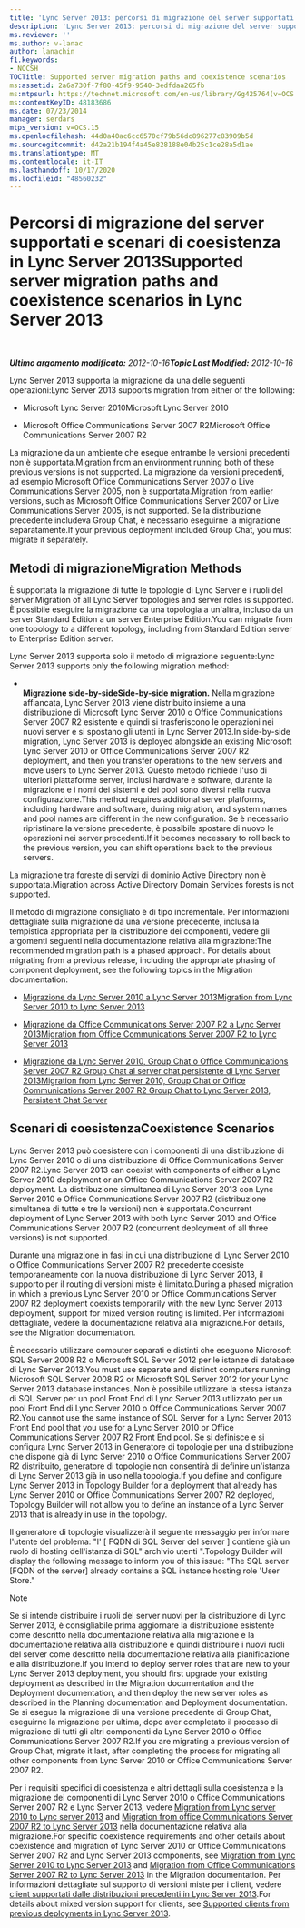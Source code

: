 ```yaml
---
title: 'Lync Server 2013: percorsi di migrazione del server supportati e scenari di coesistenza'
description: 'Lync Server 2013: percorsi di migrazione del server supportati e scenari di coesistenza.'
ms.reviewer: ''
ms.author: v-lanac
author: lanachin
f1.keywords:
- NOCSH
TOCTitle: Supported server migration paths and coexistence scenarios
ms:assetid: 2a6a730f-7f80-45f9-9540-3edfdaa265fb
ms:mtpsurl: https://technet.microsoft.com/en-us/library/Gg425764(v=OCS.15)
ms:contentKeyID: 48183686
ms.date: 07/23/2014
manager: serdars
mtps_version: v=OCS.15
ms.openlocfilehash: 44d0a40ac6cc6570cf79b56dc896277c83909b5d
ms.sourcegitcommit: d42a21b194f4a45e828188e04b25c1ce28a5d1ae
ms.translationtype: MT
ms.contentlocale: it-IT
ms.lasthandoff: 10/17/2020
ms.locfileid: "48560232"
---
```

# <a name="supported-server-migration-paths-and-coexistence-scenarios-in-lync-server-2013"></a><span data-ttu-id="810b0-103">Percorsi di migrazione del server supportati e scenari di coesistenza in Lync Server 2013</span><span class="sxs-lookup"><span data-stu-id="810b0-103">Supported server migration paths and coexistence scenarios in Lync Server 2013</span></span>

<div data-xmlns="http://www.w3.org/1999/xhtml">

<div class="topic" data-xmlns="http://www.w3.org/1999/xhtml" data-msxsl="urn:schemas-microsoft-com:xslt" data-cs="https://msdn.microsoft.com/">

<div data-asp="https://msdn2.microsoft.com/asp">



</div>

<div id="mainSection">

<div id="mainBody">

<span> </span>

<span data-ttu-id="810b0-104">_**Ultimo argomento modificato:** 2012-10-16_</span><span class="sxs-lookup"><span data-stu-id="810b0-104">_**Topic Last Modified:** 2012-10-16_</span></span>

<span data-ttu-id="810b0-105">Lync Server 2013 supporta la migrazione da una delle seguenti operazioni:</span><span class="sxs-lookup"><span data-stu-id="810b0-105">Lync Server 2013 supports migration from either of the following:</span></span>

  - <span data-ttu-id="810b0-106">Microsoft Lync Server 2010</span><span class="sxs-lookup"><span data-stu-id="810b0-106">Microsoft Lync Server 2010</span></span>

  - <span data-ttu-id="810b0-107">Microsoft Office Communications Server 2007 R2</span><span class="sxs-lookup"><span data-stu-id="810b0-107">Microsoft Office Communications Server 2007 R2</span></span>

<span data-ttu-id="810b0-108">La migrazione da un ambiente che esegue entrambe le versioni precedenti non è supportata.</span><span class="sxs-lookup"><span data-stu-id="810b0-108">Migration from an environment running both of these previous versions is not supported.</span></span> <span data-ttu-id="810b0-109">La migrazione da versioni precedenti, ad esempio Microsoft Office Communications Server 2007 o Live Communications Server 2005, non è supportata.</span><span class="sxs-lookup"><span data-stu-id="810b0-109">Migration from earlier versions, such as Microsoft Office Communications Server 2007 or Live Communications Server 2005, is not supported.</span></span> <span data-ttu-id="810b0-110">Se la distribuzione precedente includeva Group Chat, è necessario eseguirne la migrazione separatamente.</span><span class="sxs-lookup"><span data-stu-id="810b0-110">If your previous deployment included Group Chat, you must migrate it separately.</span></span>

<div>

## <a name="migration-methods"></a><span data-ttu-id="810b0-111">Metodi di migrazione</span><span class="sxs-lookup"><span data-stu-id="810b0-111">Migration Methods</span></span>

<span data-ttu-id="810b0-112">È supportata la migrazione di tutte le topologie di Lync Server e i ruoli del server.</span><span class="sxs-lookup"><span data-stu-id="810b0-112">Migration of all Lync Server topologies and server roles is supported.</span></span> <span data-ttu-id="810b0-113">È possibile eseguire la migrazione da una topologia a un'altra, incluso da un server Standard Edition a un server Enterprise Edition.</span><span class="sxs-lookup"><span data-stu-id="810b0-113">You can migrate from one topology to a different topology, including from Standard Edition server to Enterprise Edition server.</span></span>

<span data-ttu-id="810b0-114">Lync Server 2013 supporta solo il metodo di migrazione seguente:</span><span class="sxs-lookup"><span data-stu-id="810b0-114">Lync Server 2013 supports only the following migration method:</span></span>

  - <span></span>  
    <span data-ttu-id="810b0-115">**Migrazione side-by-side**</span><span class="sxs-lookup"><span data-stu-id="810b0-115">**Side-by-side migration.**</span></span> <span data-ttu-id="810b0-116">Nella migrazione affiancata, Lync Server 2013 viene distribuito insieme a una distribuzione di Microsoft Lync Server 2010 o Office Communications Server 2007 R2 esistente e quindi si trasferiscono le operazioni nei nuovi server e si spostano gli utenti in Lync Server 2013.</span><span class="sxs-lookup"><span data-stu-id="810b0-116">In side-by-side migration, Lync Server 2013 is deployed alongside an existing Microsoft Lync Server 2010 or Office Communications Server 2007 R2 deployment, and then you transfer operations to the new servers and move users to Lync Server 2013.</span></span> <span data-ttu-id="810b0-117">Questo metodo richiede l'uso di ulteriori piattaforme server, inclusi hardware e software, durante la migrazione e i nomi dei sistemi e dei pool sono diversi nella nuova configurazione.</span><span class="sxs-lookup"><span data-stu-id="810b0-117">This method requires additional server platforms, including hardware and software, during migration, and system names and pool names are different in the new configuration.</span></span> <span data-ttu-id="810b0-118">Se è necessario ripristinare la versione precedente, è possibile spostare di nuovo le operazioni nei server precedenti.</span><span class="sxs-lookup"><span data-stu-id="810b0-118">If it becomes necessary to roll back to the previous version, you can shift operations back to the previous servers.</span></span>

<span data-ttu-id="810b0-119">La migrazione tra foreste di servizi di dominio Active Directory non è supportata.</span><span class="sxs-lookup"><span data-stu-id="810b0-119">Migration across Active Directory Domain Services forests is not supported.</span></span>

<span data-ttu-id="810b0-p104">Il metodo di migrazione consigliato è di tipo incrementale. Per informazioni dettagliate sulla migrazione da una versione precedente, inclusa la tempistica appropriata per la distribuzione dei componenti, vedere gli argomenti seguenti nella documentazione relativa alla migrazione:</span><span class="sxs-lookup"><span data-stu-id="810b0-p104">The recommended migration path is a phased approach. For details about migrating from a previous release, including the appropriate phasing of component deployment, see the following topics in the Migration documentation:</span></span>

  - [<span data-ttu-id="810b0-122">Migrazione da Lync Server 2010 a Lync Server 2013</span><span class="sxs-lookup"><span data-stu-id="810b0-122">Migration from Lync Server 2010 to Lync Server 2013</span></span>](migration-from-lync-server-2010-to-lync-server-2013.md)

  - [<span data-ttu-id="810b0-123">Migrazione da Office Communications Server 2007 R2 a Lync Server 2013</span><span class="sxs-lookup"><span data-stu-id="810b0-123">Migration from Office Communications Server 2007 R2 to Lync Server 2013</span></span>](migration-from-office-communications-server-2007-r2-to-lync-server-2013.md)

  - [<span data-ttu-id="810b0-124">Migrazione da Lync Server 2010, Group Chat o Office Communications Server 2007 R2 Group Chat al server chat persistente di Lync Server 2013</span><span class="sxs-lookup"><span data-stu-id="810b0-124">Migration from Lync Server 2010, Group Chat or Office Communications Server 2007 R2 Group Chat to Lync Server 2013, Persistent Chat Server</span></span>](migration-from-lync-server-2010-group-chat-or-office-communications-server-2007-r2-group-chat-to-lync-server-2013-persistent-chat-server.md)

</div>

<span id="BKMK_PhasedMigration"></span>

<div>

## <a name="coexistence-scenarios"></a><span data-ttu-id="810b0-125">Scenari di coesistenza</span><span class="sxs-lookup"><span data-stu-id="810b0-125">Coexistence Scenarios</span></span>

<span data-ttu-id="810b0-126">Lync Server 2013 può coesistere con i componenti di una distribuzione di Lync Server 2010 o di una distribuzione di Office Communications Server 2007 R2.</span><span class="sxs-lookup"><span data-stu-id="810b0-126">Lync Server 2013 can coexist with components of either a Lync Server 2010 deployment or an Office Communications Server 2007 R2 deployment.</span></span> <span data-ttu-id="810b0-127">La distribuzione simultanea di Lync Server 2013 con Lync Server 2010 e Office Communications Server 2007 R2 (distribuzione simultanea di tutte e tre le versioni) non è supportata.</span><span class="sxs-lookup"><span data-stu-id="810b0-127">Concurrent deployment of Lync Server 2013 with both Lync Server 2010 and Office Communications Server 2007 R2 (concurrent deployment of all three versions) is not supported.</span></span>

<span data-ttu-id="810b0-128">Durante una migrazione in fasi in cui una distribuzione di Lync Server 2010 o Office Communications Server 2007 R2 precedente coesiste temporaneamente con la nuova distribuzione di Lync Server 2013, il supporto per il routing di versioni miste è limitato.</span><span class="sxs-lookup"><span data-stu-id="810b0-128">During a phased migration in which a previous Lync Server 2010 or Office Communications Server 2007 R2 deployment coexists temporarily with the new Lync Server 2013 deployment, support for mixed version routing is limited.</span></span> <span data-ttu-id="810b0-129">Per informazioni dettagliate, vedere la documentazione relativa alla migrazione.</span><span class="sxs-lookup"><span data-stu-id="810b0-129">For details, see the Migration documentation.</span></span>

<span data-ttu-id="810b0-130">È necessario utilizzare computer separati e distinti che eseguono Microsoft SQL Server 2008 R2 o Microsoft SQL Server 2012 per le istanze di database di Lync Server 2013.</span><span class="sxs-lookup"><span data-stu-id="810b0-130">You must use separate and distinct computers running Microsoft SQL Server 2008 R2 or Microsoft SQL Server 2012 for your Lync Server 2013 database instances.</span></span> <span data-ttu-id="810b0-131">Non è possibile utilizzare la stessa istanza di SQL Server per un pool Front End di Lync Server 2013 utilizzato per un pool Front End di Lync Server 2010 o Office Communications Server 2007 R2.</span><span class="sxs-lookup"><span data-stu-id="810b0-131">You cannot use the same instance of SQL Server for a Lync Server 2013 Front End pool that you use for a Lync Server 2010 or Office Communications Server 2007 R2 Front End pool.</span></span> <span data-ttu-id="810b0-132">Se si definisce e si configura Lync Server 2013 in Generatore di topologie per una distribuzione che dispone già di Lync Server 2010 o Office Communications Server 2007 R2 distribuito, generatore di topologie non consentirà di definire un'istanza di Lync Server 2013 già in uso nella topologia.</span><span class="sxs-lookup"><span data-stu-id="810b0-132">If you define and configure Lync Server 2013 in Topology Builder for a deployment that already has Lync Server 2010 or Office Communications Server 2007 R2 deployed, Topology Builder will not allow you to define an instance of a Lync Server 2013 that is already in use in the topology.</span></span>

<span data-ttu-id="810b0-133">Il generatore di topologie visualizzerà il seguente messaggio per informare l'utente del problema: "l' \[ FQDN di SQL Server del server \] contiene già un ruolo di hosting dell'istanza di SQL" archivio utenti ".</span><span class="sxs-lookup"><span data-stu-id="810b0-133">Topology Builder will display the following message to inform you of this issue: "The SQL server \[FQDN of the server\] already contains a SQL instance hosting role 'User Store."</span></span>

<div>


> [!NOTE]  
> <span data-ttu-id="810b0-134">Se si intende distribuire i ruoli del server nuovi per la distribuzione di Lync Server 2013, è consigliabile prima aggiornare la distribuzione esistente come descritto nella documentazione relativa alla migrazione e la documentazione relativa alla distribuzione e quindi distribuire i nuovi ruoli del server come descritto nella documentazione relativa alla pianificazione e alla distribuzione.</span><span class="sxs-lookup"><span data-stu-id="810b0-134">If you intend to deploy server roles that are new to your Lync Server 2013 deployment, you should first upgrade your existing deployment as described in the Migration documentation and the Deployment documentation, and then deploy the new server roles as described in the Planning documentation and Deployment documentation.</span></span> <span data-ttu-id="810b0-135">Se si esegue la migrazione di una versione precedente di Group Chat, eseguirne la migrazione per ultima, dopo aver completato il processo di migrazione di tutti gli altri componenti da Lync Server 2010 o Office Communications Server 2007 R2.</span><span class="sxs-lookup"><span data-stu-id="810b0-135">If you are migrating a previous version of Group Chat, migrate it last, after completing the process for migrating all other components from Lync Server 2010 or Office Communications Server 2007 R2.</span></span>



</div>

<span data-ttu-id="810b0-136">Per i requisiti specifici di coesistenza e altri dettagli sulla coesistenza e la migrazione dei componenti di Lync Server 2010 o Office Communications Server 2007 R2 e Lync Server 2013, vedere [Migration from Lync server 2010 to Lync server 2013](migration-from-lync-server-2010-to-lync-server-2013.md) and [Migration from office Communications Server 2007 R2 to Lync Server 2013](migration-from-office-communications-server-2007-r2-to-lync-server-2013.md) nella documentazione relativa alla migrazione.</span><span class="sxs-lookup"><span data-stu-id="810b0-136">For specific coexistence requirements and other details about coexistence and migration of Lync Server 2010 or Office Communications Server 2007 R2 and Lync Server 2013 components, see [Migration from Lync Server 2010 to Lync Server 2013](migration-from-lync-server-2010-to-lync-server-2013.md) and [Migration from Office Communications Server 2007 R2 to Lync Server 2013](migration-from-office-communications-server-2007-r2-to-lync-server-2013.md) in the Migration documentation.</span></span> <span data-ttu-id="810b0-137">Per informazioni dettagliate sul supporto di versioni miste per i client, vedere [client supportati dalle distribuzioni precedenti in Lync Server 2013](lync-server-2013-supported-clients-from-previous-deployments.md).</span><span class="sxs-lookup"><span data-stu-id="810b0-137">For details about mixed version support for clients, see [Supported clients from previous deployments in Lync Server 2013](lync-server-2013-supported-clients-from-previous-deployments.md).</span></span>

</div>

</div>

<span> </span>

</div>

</div>

</div>

